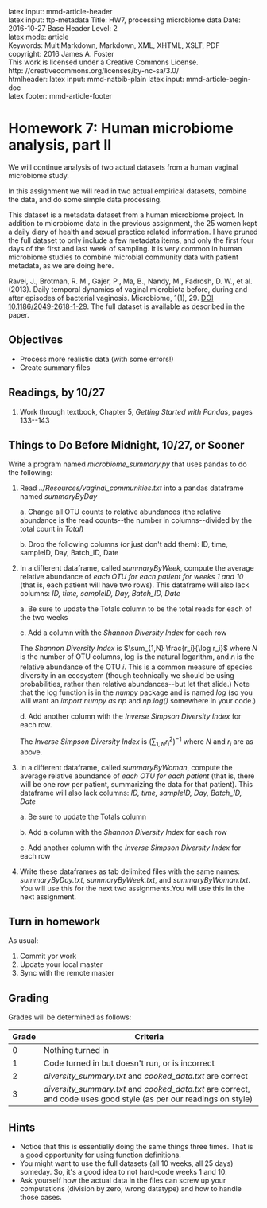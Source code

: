 latex input:	mmd-article-header  
latex input:	ftp-metadata 
Title:	HW7, processing microbiome data
Date:	2016-10-27
Base Header Level:	2  
latex mode:	article  
Keywords:	MultiMarkdown, Markdown, XML, XHTML, XSLT, PDF   
copyright:	2016 James A. Foster  
	This work is licensed under a Creative Commons License.  
	http:	//creativecommons.org/licenses/by-nc-sa/3.0/  
htmlheader:	<script type="text/javascript" async src="https://cdn.mathjax.org/mathjax/latest/MathJax.js?config=TeX-MML-AM_CHTML"></script>
latex input:	mmd-natbib-plain
latex input:	mmd-article-begin-doc  
latex footer:	mmd-article-footer  

# Homework 7: Human microbiome analysis, part II

We will continue analysis of two actual 
datasets from a human vaginal microbiome study. 

In this assignment we will read in two actual empirical datasets, combine the data, and do some simple data processing. 

This dataset is a metadata dataset from a human microbiome project. In addition to microbiome data in the previous assignment, the 25 women kept a daily diary of health and sexual practice related information. I have pruned the full dataset to only include a few metadata items, and only the first four days of the first and last week of sampling. It is very common in human microbiome studies to combine microbial community data with patient metadata, as we are doing here. 

Ravel, J., Brotman, R. M., Gajer, P., Ma, B., Nandy, M., Fadrosh, D. W., et al. (2013). Daily temporal dynamics of vaginal microbiota before, during and after episodes of bacterial vaginosis. Microbiome, 1(1), 29. [DOI 10.1186/2049-2618-1-29](http://doi.org/10.1186/2049-2618-1-29). The full dataset is available as described in the paper.

## Objectives ##
* Process more realistic data (with some errors!)
* Create summary files
## Readings, by 10/27
1. Work through textbook, Chapter 5, *Getting Started with Pandas*, pages 133--143
## Things to Do Before Midnight, **10/27**, or Sooner ##
Write a program named *microbiome_summary.py* that uses pandas to do the following:

1.  Read *../Resources/vaginal_communities.txt* into a pandas dataframe named *summaryByDay*

	a. Change all OTU counts to relative abundances (the relative abundance is the read counts--the number in columns--divided by the total count in *Total*)

	b. Drop the following columns (or just don't add them): ID, time, sampleID, Day, Batch_ID, Date
	
3. In a different dataframe, called *summaryByWeek*, compute the average relative abundance of *each OTU for each patient for weeks 1 and 10* (that is, each patient will have two rows). This dataframe will also lack columns: *ID, time, sampleID, Day, Batch_ID, Date*

	a. Be sure to update the Totals column to be the total reads for each of the two weeks 

	c. Add a column with the *Shannon Diversity Index* for each row

	The *Shannon Diversity Index* is $\sum_{1,N} \frac{r_i}{\log r_i}$ where $N$ is the number of OTU columns, $\log$ is the natural logarithm, and $r_i$ is the relative abundance of the OTU $i$. This is a common measure of species diversity in an ecosystem (though technically we should be using probabilities, rather than relative abundances--but let that slide.) Note that the log function is in the *numpy* package and is named *log* (so you will want an *import numpy as np* and *np.log()* somewhere in your code.)

	d. Add another column with the *Inverse Simpson Diversity Index* for each row.

	The *Inverse Simpson Diversity Index* is $\left( \sum_{1,N} r_i^2 \right)^{-1}$ where $N$ and $r_i$ are as above.

4. In a different dataframe, called *summaryByWoman*, compute the average relative abundance of *each OTU for each patient* (that is, there will be one row per patient, summarizing the data for that patient). This dataframe will also lack columns: *ID, time, sampleID, Day, Batch_ID, Date*

	a. Be sure to update the Totals column 

	b. Add a column with the *Shannon Diversity Index* for each row

	c. Add another column with the *Inverse Simpson Diversity Index* for each row
	
4. Write these dataframes as tab delimited files with the same names: *summaryByDay.txt*, *summaryByWeek.txt*, and *summaryByWoman.txt*. You will use this for the next two assignments.You will use this in the next assignment.

## Turn in homework
As usual:

1. Commit yor work
2. Update your local master
3. Sync with the remote master

## Grading
Grades will be determined as follows:

Grade | Criteria 
-------- | --------------
0          | Nothing turned in
1          | Code turned in but doesn't run, or is incorrect
2          | *diversity_summary.txt* and *cooked_data.txt* are correct
3          |  *diversity_summary.txt* and *cooked_data.txt* are correct, and code uses good style (as per our readings on style)

## Hints ##
* Notice that this is essentially doing the same things three times. That is a good opportunity for using function definitions. 
* You might want to use the full datasets (all 10 weeks, all 25 days) someday. So, it's a good idea to not hard-code weeks 1 and 10.
* Ask yourself how the actual data in the files can screw up your computations (division by zero, wrong datatype) and how to handle those cases. 